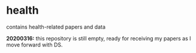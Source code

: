 # health
contains health-related papers and data

__20200316:__ this repository is still empty, ready for receiving my papers as I move forward with DS.
